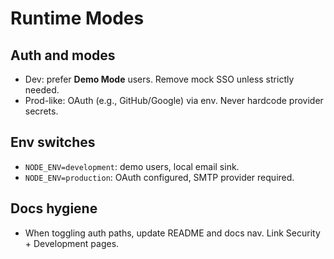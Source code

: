 # Runtime Modes

## Auth and modes
- Dev: prefer **Demo Mode** users. Remove mock SSO unless strictly needed.
- Prod-like: OAuth (e.g., GitHub/Google) via env. Never hardcode provider secrets.

## Env switches
- `NODE_ENV=development`: demo users, local email sink.
- `NODE_ENV=production`: OAuth configured, SMTP provider required.

## Docs hygiene
- When toggling auth paths, update README and docs nav. Link Security + Development pages.
